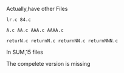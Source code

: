 Actually,have other Files 
    
    lr.c 84.c 

    A.c AA.c AAA.c AAAA.c 

    returN.c returnN.c returnNN.c returnNNN.c

In SUM,15 files

The compelete version is missing
